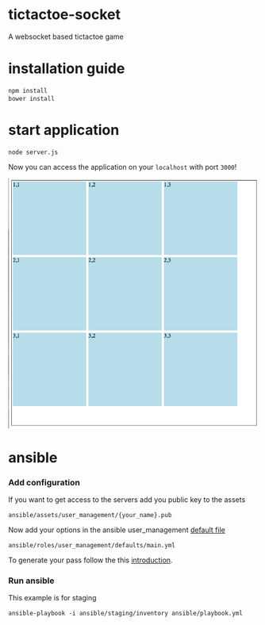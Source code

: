 # tictactoe-socket

A websocket based tictactoe game

# installation guide

```
npm install
bower install
```

# start application
```
node server.js
```

Now you can access the application on your `localhost` with port `3000`!

![Application Preview][1]

# ansible

### Add configuration

If you want to get access to the servers add you public key to the assets

```
ansible/assets/user_management/{your_name}.pub
```

Now add your options in the ansible user_management [default file][3]

```
ansible/roles/user_management/defaults/main.yml
```

To generate your pass follow the this [introduction][2].

### Run ansible

This example is for staging

```
ansible-playbook -i ansible/staging/inventory ansible/playbook.yml
```

[1]: https://github.com/xMarkusSpringerx/tictactoe-socket/blob/master/resources/app.png
[2]: https://github.com/xMarkusSpringerx/tictactoe-socket/blob/master/ansible/roles/user_management/README.md
[3]: https://github.com/xMarkusSpringerx/tictactoe-socket/blob/master/ansible/roles/user_management/defaults/main.yml
